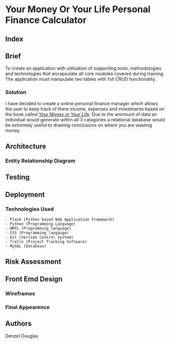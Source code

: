 # Your Money Or Your Life Personal Finance Calculator

## Index

## Brief
To create an application with utilisation of supporting tools, methodologies and technologies that encapsulate all core modules covered during training. The application must manipulate two tables with full CRUD functionality.

### Solution
I have decided to create a online personal finance manager which allows the user to keep track of there income, expenses and investments based on the book called [Your Money or Your Life](https://www.amazon.co.uk/Transforming-Relationship-Achieving-Financial-Independence/dp/0143115766). Due to the ammount of data an individual would generate within all 3 catagories a relational database would be extremely useful to drawing conclusions on where you are wasting money. 

## Architecture

### Entity Relationship Diagram


## Testing


## Deployment

### Technologies Used
    - Flask (Python based Web Application Framework)
    - Python (Programming Language)
    - HMTL (Programming language)
    - CSS (Programming langauge)
    - Git (Version Control System)
    - Trello (Project Tracking Software)
    - MySQL (Database)

## Risk Assessment


## Front Emd Design

### Wireframes

### Final Appearence


## Authors
Denzel Douglas